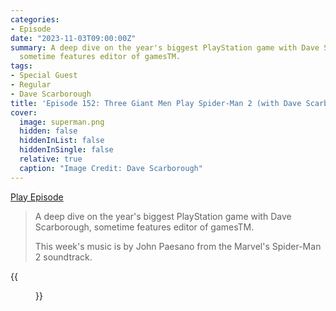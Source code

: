 ```yaml
---
categories:
- Episode
date: "2023-11-03T09:00:00Z"
summary: A deep dive on the year's biggest PlayStation game with Dave Scarborough,
  sometime features editor of gamesTM.
tags:
- Special Guest
- Regular
- Dave Scarborough
title: 'Episode 152: Three Giant Men Play Spider-Man 2 (with Dave Scarborough)'
cover: 
  image: superman.png
  hidden: false
  hiddenInList: false
  hiddenInSingle: false
  relative: true
  caption: "Image Credit: Dave Scarborough"
---
```


[Play Episode](https://www.patreon.com/posts/episode-152-men-92189917)
> A deep dive on the year's biggest PlayStation game with Dave Scarborough, sometime features editor of gamesTM.
>
> This week's music is by John Paesano from the Marvel's Spider-Man 2 soundtrack.

{{<figure 
    src="dave-scarborough.jpeg" 
    alt="Dave Scarborough" >}}
